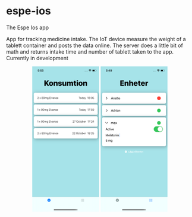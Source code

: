 # espe-ios
The Espe Ios app

App for tracking medicine intake. The IoT device measure the weight of a tablett container and posts the data online.
The server does a little bit of math and returns intake time and number of tablett taken to the app.
Currently in development
<p align="center">
  <img src="EspeIOS/Assets.xcassets/screenshotMain.imageset/screenshotMain.png" width="180">
  <img src="EspeIOS/Assets.xcassets/ScreenshotDevices.imageset/ScreenshotDevices.png" width="180">
</p>

